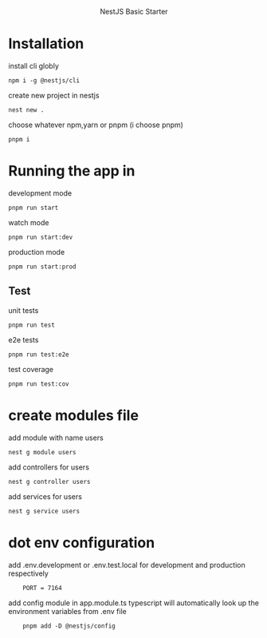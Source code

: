<p align="center">
NestJS Basic Starter
</p>

# Installation

<p>
install cli globly

    npm i -g @nestjs/cli

</P>
<p>
create new project in nestjs

    nest new .

</P>

<p>choose whatever npm,yarn or pnpm (i choose pnpm)

    pnpm i

</P>
<p>

</P>
<p>

# Running the app in

</P>development mode

    pnpm run start

<p>

</P>
<p>watch mode

    pnpm run start:dev

</P>
<p>production mode

    pnpm run start:prod

</P>

## Test

<p>unit tests
    
    pnpm run test
</P>

<p>e2e tests
   
    pnpm run test:e2e

</P>

<p>test coverage
  
    pnpm run test:cov
</P>

# create modules file

<p>add module with name users
  
    nest g module users
</P>
<p>add controllers for users
  
    nest g controller users
</P>
<p>add services for users
  
    nest g service users
</P>

# dot env configuration

<p>
add .env.development or .env.test.local for development and production respectively

        PORT = 7164

</P>
<p>add config module in app.module.ts
  typescript will automatically look up the environment variables from .env file

        pnpm add -D @nestjs/config

</P>
